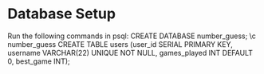 # Database Setup
Run the following commands in psql:
CREATE DATABASE number_guess;
\c number_guess
CREATE TABLE users (user_id SERIAL PRIMARY KEY, username VARCHAR(22) UNIQUE NOT NULL, games_played INT DEFAULT 0, best_game INT);
   